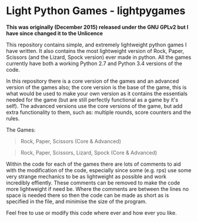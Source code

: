 # Light Python Games - lightpygames

**This was originally (December 2015) released under the GNU GPLv2 but I have since changed it to the Unlicence**

This repository contains simple, and extremely lightweight python games I have written. It also contains the most lightweight version of Rock, Paper, Scissors (and the Lizard, Spock version) ever made in python. All the games currently have both a working Python 2.7 and Python 3.4 versions of the code.

In this repository there is a core version of the games and an advanced version of the games also; the core version is the base of the game, this is what would be used to make your own version as it contains the essentials needed for the game (but are still perfectly functional as a game by it's self). The advanced versions use the core versions of the game, but add extra functionality to them, such as: multiple rounds, score counters and the rules.

The Games:
>Rock, Paper, Scissors (Core & Advanced)

>Rock, Paper, Scissors, Lizard, Spock (Core & Advanced)

Within the code for each of the games there are lots of comments to aid with the modification of the code, especially since some (e.g. rps) use some very strange mechanics to be as lightweight as possible and  work incredibly effiently. These comments can be removed to make the code more lightweight if need be. Where the comments are between the lines no space is needed there so then the code can be made as short as is specified in the file, and minimise the size of the program.

Feel free to use or modify this code where ever and how ever you like.
